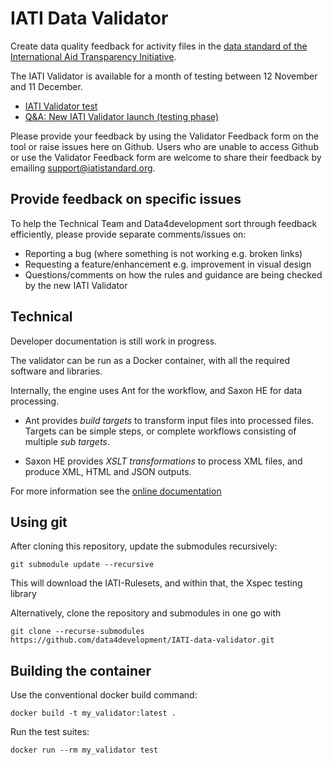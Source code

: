 IATI Data Validator
===================

Create data quality feedback for activity files in the
[data standard of the International Aid Transparency Initiative](http://iatistandard.org).

The IATI Validator is available for a month of testing between 12 November and 11 December.

* [IATI Validator test](https://test-validator.iatistandard.org/)
* [Q&A: New IATI Validator launch (testing phase)](https://docs.google.com/document/d/1oOdq4keBXz6Ahmn3UiFYitSiQl3p7xDK51w_VWYVVPw/edit?usp=sharing)

Please provide your feedback by using the Validator Feedback form on the tool or raise issues 
here on Github. Users who are unable to access Github or use the Validator Feedback form are 
welcome to share their feedback by emailing support@iatistandard.org. 

Provide feedback on specific issues
-----------------------------------

To help the Technical Team and Data4development sort through feedback efficiently, please provide 
separate comments/issues on:

* Reporting a bug (where something is not working e.g. broken links)
* Requesting a feature/enhancement e.g. improvement in visual design
* Questions/comments on how the rules and guidance are being checked by the new IATI Validator

Technical
---------

Developer documentation is still work in progress.

The validator can be run as a Docker container, with all the required software
and libraries.

Internally, the engine uses Ant for the workflow, and Saxon HE for data
processing.

* Ant provides *build targets* to transform input files into processed files.
  Targets can be simple steps, or complete workflows consisting of multiple
  *sub targets*.

* Saxon HE provides *XSLT transformations* to process XML files, and produce XML, 
  HTML and JSON outputs.

For more information see the [online documentation](https://data4development.github.io/IATI-data-validator/)

Using git
---------

After cloning this repository, update the submodules recursively:

`git submodule update --recursive`

This will download the IATI-Rulesets, and within that, the Xspec testing library

Alternatively, clone the repository and submodules in one go with

`git clone --recurse-submodules https://github.com/data4development/IATI-data-validator.git`

Building the container
----------------------

Use the conventional docker build command:

`docker build -t my_validator:latest .`

Run the test suites:

`docker run --rm my_validator test`

